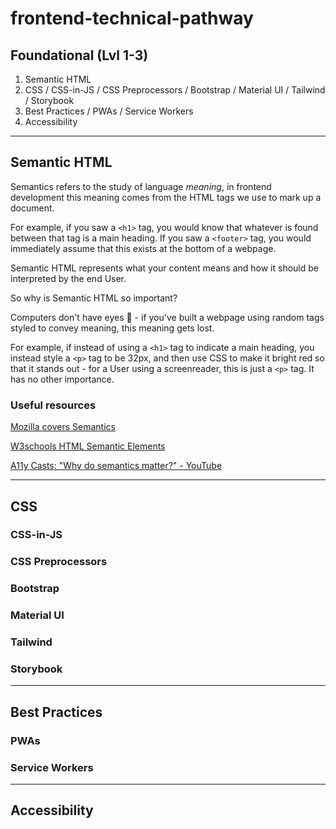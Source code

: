 # frontend-technical-pathway

## Foundational (Lvl 1-3)

1. Semantic HTML
2. CSS / CSS-in-JS / CSS Preprocessors / Bootstrap / Material UI / Tailwind / Storybook
3. Best Practices / PWAs / Service Workers
4. Accessibility 


---

## Semantic HTML

Semantics refers to the study of language _meaning_, 
in frontend development this meaning comes from the HTML tags we use to mark up a document. 

For example, if you saw a `<h1>` tag, you would know that whatever is found between that tag is a main heading. 
If you saw a `<footer>` tag, you would immediately assume that this exists at the bottom of a webpage.

Semantic HTML represents what your content means and how it should be interpreted by the end User.

So why is Semantic HTML so important? 

Computers don't have eyes 👀 - if you've built a webpage using random tags styled to convey meaning, this meaning gets lost. 

For example, if instead of using a `<h1>` tag to indicate a main heading, you instead style a `<p>` tag to be 32px, 
and then use CSS to make it bright red so that it stands out - for a User using a screenreader, this is just a `<p>` tag. It has no other importance.

### Useful resources

[Mozilla covers Semantics](https://developer.mozilla.org/en-US/docs/Glossary/Semantics)

[W3schools HTML Semantic Elements](https://www.w3schools.com/html/html5_semantic_elements.asp)

[A11y Casts: "Why do semantics matter?" - YouTube](https://www.youtube.com/watch?v=g2tzEil5TL0&ab_channel=GoogleChromeDevelopers)



---

## CSS 

### CSS-in-JS

### CSS Preprocessors

### Bootstrap

### Material UI

### Tailwind

### Storybook

---

## Best Practices 

### PWAs

### Service Workers

---

## Accessibility 

